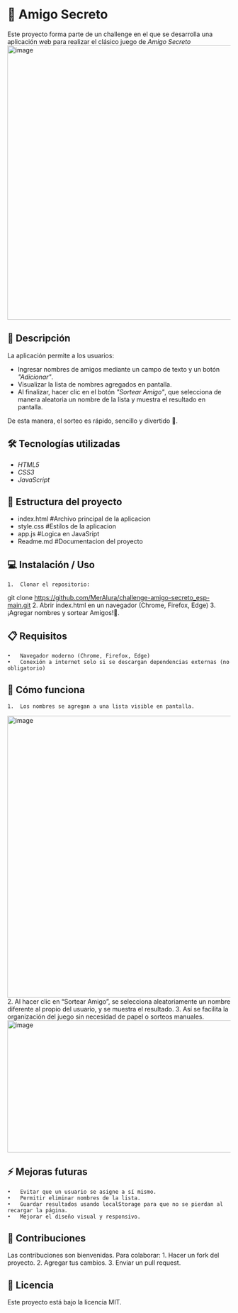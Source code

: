 # 🎁 Amigo Secreto
Este proyecto forma parte de un challenge en el que se desarrolla una aplicación web para realizar el clásico juego de *Amigo Secreto*
<img width="830" height="619" alt="image" src="https://github.com/user-attachments/assets/d2d6ccf5-0dc5-4257-b12a-bbb60f61c52d" />


## 🚀 Descripción  
La aplicación permite a los usuarios:  
- Ingresar nombres de amigos mediante un campo de texto y un botón *"Adicionar"*.  
- Visualizar la lista de nombres agregados en pantalla.  
- Al finalizar, hacer clic en el botón *"Sortear Amigo"*, que selecciona de manera aleatoria un nombre de la lista y muestra el resultado en pantalla.  

De esta manera, el sorteo es rápido, sencillo y divertido 🎉.  

## 🛠️ Tecnologías utilizadas  
- *HTML5*  
- *CSS3*  
- *JavaScript*  

## 📂 Estructura del proyecto
- index.html #Archivo principal de la aplicacion
- style.css #Estilos de la aplicacion
- app.js #Logica en JavaSript
- Readme.md #Documentacion del proyecto

## 💻 Instalación / Uso
	1.	Clonar el repositorio:
 git clone https://github.com/MerAlura/challenge-amigo-secreto_esp-main.git
   2. Abrir index.html en un navegador (Chrome, Firefox, Edge)
   3. ¡Agregar nombres y sortear Amigos!🎉.

 ## 📋 Requisitos
	•	Navegador moderno (Chrome, Firefox, Edge)
	•	Conexión a internet solo si se descargan dependencias externas (no obligatorio)

## 📝 Cómo funciona
	1.	Los nombres se agregan a una lista visible en pantalla.
 <img width="863" height="636" alt="image" src="https://github.com/user-attachments/assets/6d9c2560-037d-4f6e-aca8-1b9bfd5cb84a" />
	2.	Al hacer clic en “Sortear Amigo”, se selecciona aleatoriamente un nombre diferente al propio del usuario, y se muestra el resultado.
	3.	Así se facilita la organización del juego sin necesidad de papel o sorteos manuales.
<img width="701" height="298" alt="image" src="https://github.com/user-attachments/assets/67f887fa-8109-4670-a222-67a092fd91bb" />

## ⚡ Mejoras futuras
	•	Evitar que un usuario se asigne a sí mismo.
	•	Permitir eliminar nombres de la lista.
	•	Guardar resultados usando localStorage para que no se pierdan al recargar la página.
	•	Mejorar el diseño visual y responsivo.

## 🤝 Contribuciones

Las contribuciones son bienvenidas. Para colaborar:
	1.	Hacer un fork del proyecto.
	2.	Agregar tus cambios.
	3.	Enviar un pull request.


## 📄 Licencia

Este proyecto está bajo la licencia MIT.
